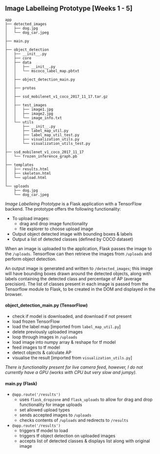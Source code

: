 ## Image Labelleing Prototype [Weeks 1 - 5]

```
app
├── detected_images
│   ├── dog.jpg
│   └── dog_car.jpeg
│
├── main.py
│
├── object_detection
│   ├── __init__.py
│   ├── core
│   ├── data
│   │   ├── __init__.py
│   │   └── mscoco_label_map.pbtxt
│   │
│   ├── object_detection_main.py
│   │
│   ├── protos
│   │
│   ├── ssd_mobilenet_v1_coco_2017_11_17.tar.gz
│   │
│   ├── test_images
│   │   ├── image1.jpg
│   │   ├── image2.jpg
│   │   └── image_info.txt
│   └── utils
│       ├── __init__.py
│       ├── label_map_util.py
│       ├── label_map_util_test.py
│       ├── visualization_utils.py
│       └── visualization_utils_test.py
│
├── ssd_mobilenet_v1_coco_2017_11_17
│   └── frozen_inference_graph.pb
│
├── templates
│   ├── results.html
│   ├── skeleton.html
│   └── upload.html
│
└── uploads
    ├── dog.jpg
    └── dog_car.jpeg

```

*Image Labelleing Prototype* is a Flask application with a TensorFlow backend. The prototype offers the following functionality:

* To upload images:
  * drag and drop image functionality
  * file explorer to choose upload image
* Output object detected image with bounding boxes & labels
* Output a list of detected classes (defined by COCO dataset)   

When an image is uploaded to the application, Flask passes the image to the `/uploads`. Tensorflow can then retrieve the images from `/uploads` and perform object detection.   

An output image is generated and written to `/detected_images`; this image will have bounding boxes drawn around the detected objects, along with labels containing the detected class and percentage of AP (average precision). The list of classes present in each image is passed from the Tensorflow module to Flask, to be created in the DOM and displayed in the browser.  

#### object_detection_main.py (TensorFlow)
* check if model is downloaded, and download if not present
* load frozen TensorFlow 
* load the label map [imported from `label_map_util.py`]
* delete previously uploaded images
* loop through images in `/uploads`
* load image into numpy array & reshape for tf model 
* feed images to tf model 
* detect objects & calculate AP
* visualise the result [imported from `visualization_utils.py`]

*There is functionality present for live camera feed, however, I do not currently have a GPU (works with CPU but very slow and jumpy).*

#### main.py (Flask)
* `@app.route('/results')`
  * uses `flask_dropzone` and `flask_uploads` to allow for drag and drop functionality for image uploads
  * set allowed upload types
  * sends accepted images to `/uploads`
  * checks contents of `/uploads` and redirects to `/results`
* `@app.route('/results')`
  * triggers tf model to load
  * triggers tf object detection on uploaded images
  * accepts list of detected classes & displays list along with original image
